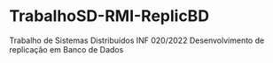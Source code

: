 # TrabalhoSD-RMI-ReplicBD
Trabalho de Sistemas Distribuídos INF 020/2022 Desenvolvimento de replicação em Banco de Dados
